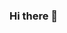 ### Hi there 👋

<!--
**daydreamerli/daydreamerli** is a ✨ _special_ ✨ repository because its `README.md` (this file) appears on your GitHub profile.

Here are some ideas to get you started:

- 🔭 I’m currently working on Next.JS && Nest.JS && Springboot
- 🌱 I’m currently learning DevOps && SpringCloud && RabbitMq
- 👯 I’m looking to collaborate on Next with Nest for fullstack apps 
- 🤔 I’m looking for help with Next.JS with Ant Design or simply MUI
- 💬 Ask me about Nest.js and simple math
- 📫 How to reach me: send me messages here or frankli8488xy@gmail.com
- 😄 Pronouns: ... He/Him/Man
- ⚡ Fun fact: ... I'm a partime power coach on powerlifting, my PRS: bentch 135kg, deadlift: 220kg, squat 215kg Not big numbers as I'm starting late
 and growing up without decent protiein food.
-->
